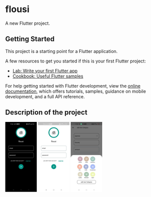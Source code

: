 # flousi

A new Flutter project.

## Getting Started

This project is a starting point for a Flutter application.

A few resources to get you started if this is your first Flutter project:

- [Lab: Write your first Flutter app](https://docs.flutter.dev/get-started/codelab)
- [Cookbook: Useful Flutter samples](https://docs.flutter.dev/cookbook)

For help getting started with Flutter development, view the
[online documentation](https://docs.flutter.dev/), which offers tutorials,
samples, guidance on mobile development, and a full API reference.

## Description of the project

<p float="left">
  <img src="/1.jpeg" width="100" />
  <img src="/2.jpeg" width="100" /> 
  <img src="/3.jpeg" width="100" />
</p>
